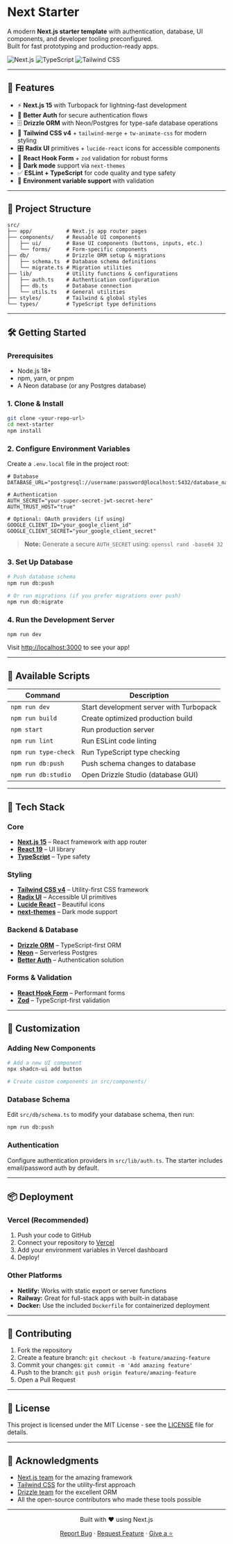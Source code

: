 # Next Starter

A modern **Next.js starter template** with authentication, database, UI components, and developer tooling preconfigured.  
Built for fast prototyping and production-ready apps.

![Next.js](https://img.shields.io/badge/Next.js-15-black?logo=next.js)
![TypeScript](https://img.shields.io/badge/TypeScript-Ready-blue?logo=typescript)
![Tailwind CSS](https://img.shields.io/badge/Tailwind-v4-38bdf8?logo=tailwindcss)

---

## 🚀 Features

- ⚡ **Next.js 15** with Turbopack for lightning-fast development
- 🔑 **Better Auth** for secure authentication flows
- 🗄️ **Drizzle ORM** with Neon/Postgres for type-safe database operations
- 🎨 **Tailwind CSS v4** + `tailwind-merge` + `tw-animate-css` for modern styling
- 🎛️ **Radix UI** primitives + `lucide-react` icons for accessible components
- 📝 **React Hook Form** + `zod` validation for robust forms
- 🌙 **Dark mode** support via `next-themes`
- ✅ **ESLint + TypeScript** for code quality and type safety
- 🔧 **Environment variable support** with validation

---

## 📂 Project Structure

```
src/
├── app/           # Next.js app router pages
├── components/    # Reusable UI components
│   ├── ui/        # Base UI components (buttons, inputs, etc.)
│   └── forms/     # Form-specific components
├── db/            # Drizzle ORM setup & migrations
│   ├── schema.ts  # Database schema definitions
│   └── migrate.ts # Migration utilities
├── lib/           # Utility functions & configurations
│   ├── auth.ts    # Authentication configuration
│   ├── db.ts      # Database connection
│   └── utils.ts   # General utilities
├── styles/        # Tailwind & global styles
└── types/         # TypeScript type definitions
```

---

## 🛠️ Getting Started

### Prerequisites

- Node.js 18+ 
- npm, yarn, or pnpm
- A Neon database (or any Postgres database)

### 1. Clone & Install

```bash
git clone <your-repo-url>
cd next-starter
npm install
```

### 2. Configure Environment Variables

Create a `.env.local` file in the project root:

```env
# Database
DATABASE_URL="postgresql://username:password@localhost:5432/database_name"

# Authentication
AUTH_SECRET="your-super-secret-jwt-secret-here"
AUTH_TRUST_HOST="true"

# Optional: OAuth providers (if using)
GOOGLE_CLIENT_ID="your_google_client_id"
GOOGLE_CLIENT_SECRET="your_google_client_secret"
```

> **Note:** Generate a secure `AUTH_SECRET` using: `openssl rand -base64 32`

### 3. Set Up Database

```bash
# Push database schema
npm run db:push

# Or run migrations (if you prefer migrations over push)
npm run db:migrate
```

### 4. Run the Development Server

```bash
npm run dev
```

Visit [http://localhost:3000](http://localhost:3000) to see your app!

---

## 📜 Available Scripts

| Command | Description |
|---------|-------------|
| `npm run dev` | Start development server with Turbopack |
| `npm run build` | Create optimized production build |
| `npm start` | Run production server |
| `npm run lint` | Run ESLint code linting |
| `npm run type-check` | Run TypeScript type checking |
| `npm run db:push` | Push schema changes to database |
| `npm run db:studio` | Open Drizzle Studio (database GUI) |

---

## 🧩 Tech Stack

### Core
- **[Next.js 15](https://nextjs.org/)** – React framework with app router
- **[React 19](https://react.dev/)** – UI library
- **[TypeScript](https://www.typescriptlang.org/)** – Type safety

### Styling
- **[Tailwind CSS v4](https://tailwindcss.com/)** – Utility-first CSS framework
- **[Radix UI](https://www.radix-ui.com/)** – Accessible UI primitives
- **[Lucide React](https://lucide.dev/)** – Beautiful icons
- **[next-themes](https://github.com/pacocoursey/next-themes)** – Dark mode support

### Backend & Database
- **[Drizzle ORM](https://orm.drizzle.team/)** – TypeScript-first ORM
- **[Neon](https://neon.tech/)** – Serverless Postgres
- **[Better Auth](https://www.better-auth.com/)** – Authentication solution

### Forms & Validation
- **[React Hook Form](https://react-hook-form.com/)** – Performant forms
- **[Zod](https://zod.dev/)** – TypeScript-first validation

---

## 🎨 Customization

### Adding New Components

```bash
# Add a new UI component
npx shadcn-ui add button

# Create custom components in src/components/
```

### Database Schema

Edit `src/db/schema.ts` to modify your database schema, then run:

```bash
npm run db:push
```

### Authentication

Configure authentication providers in `src/lib/auth.ts`. The starter includes email/password auth by default.

---

## 📦 Deployment

### Vercel (Recommended)

1. Push your code to GitHub
2. Connect your repository to [Vercel](https://vercel.com)
3. Add your environment variables in Vercel dashboard
4. Deploy!

### Other Platforms

- **Netlify:** Works with static export or server functions
- **Railway:** Great for full-stack apps with built-in database
- **Docker:** Use the included `Dockerfile` for containerized deployment

---

## 🤝 Contributing

1. Fork the repository
2. Create a feature branch: `git checkout -b feature/amazing-feature`
3. Commit your changes: `git commit -m 'Add amazing feature'`
4. Push to the branch: `git push origin feature/amazing-feature`
5. Open a Pull Request

---

## 📄 License

This project is licensed under the MIT License - see the [LICENSE](LICENSE) file for details.

---

## 🙏 Acknowledgments

- [Next.js team](https://nextjs.org/) for the amazing framework
- [Tailwind CSS](https://tailwindcss.com/) for the utility-first approach
- [Drizzle team](https://orm.drizzle.team/) for the excellent ORM
- All the open-source contributors who made these tools possible

---

<div align="center">
  <p>Built with ❤️ using Next.js</p>
  <p>
    <a href="https://github.com/yourusername/next-starter/issues">Report Bug</a>
    ·
    <a href="https://github.com/yourusername/next-starter/issues">Request Feature</a>
    ·
    <a href="https://github.com/yourusername/next-starter">Give a ⭐</a>
  </p>
</div>
